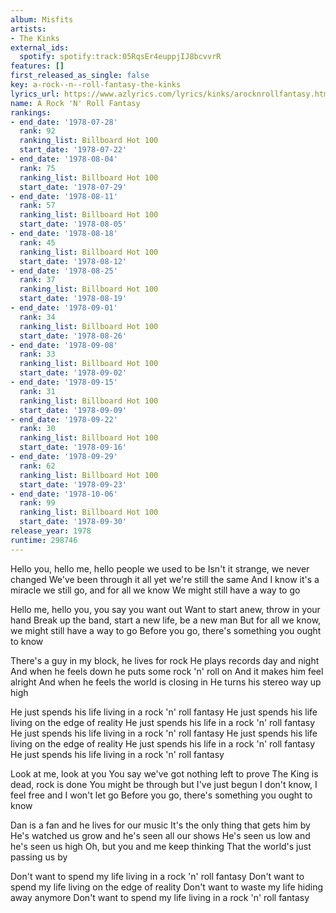 ```yaml
---
album: Misfits
artists:
- The Kinks
external_ids:
  spotify: spotify:track:05RqsEr4euppjIJ8bcvvrR
features: []
first_released_as_single: false
key: a-rock--n--roll-fantasy-the-kinks
lyrics_url: https://www.azlyrics.com/lyrics/kinks/arocknrollfantasy.html
name: A Rock 'N' Roll Fantasy
rankings:
- end_date: '1978-07-28'
  rank: 92
  ranking_list: Billboard Hot 100
  start_date: '1978-07-22'
- end_date: '1978-08-04'
  rank: 75
  ranking_list: Billboard Hot 100
  start_date: '1978-07-29'
- end_date: '1978-08-11'
  rank: 57
  ranking_list: Billboard Hot 100
  start_date: '1978-08-05'
- end_date: '1978-08-18'
  rank: 45
  ranking_list: Billboard Hot 100
  start_date: '1978-08-12'
- end_date: '1978-08-25'
  rank: 37
  ranking_list: Billboard Hot 100
  start_date: '1978-08-19'
- end_date: '1978-09-01'
  rank: 34
  ranking_list: Billboard Hot 100
  start_date: '1978-08-26'
- end_date: '1978-09-08'
  rank: 33
  ranking_list: Billboard Hot 100
  start_date: '1978-09-02'
- end_date: '1978-09-15'
  rank: 31
  ranking_list: Billboard Hot 100
  start_date: '1978-09-09'
- end_date: '1978-09-22'
  rank: 30
  ranking_list: Billboard Hot 100
  start_date: '1978-09-16'
- end_date: '1978-09-29'
  rank: 62
  ranking_list: Billboard Hot 100
  start_date: '1978-09-23'
- end_date: '1978-10-06'
  rank: 99
  ranking_list: Billboard Hot 100
  start_date: '1978-09-30'
release_year: 1978
runtime: 298746
---
```

Hello you, hello me, hello people we used to be
Isn't it strange, we never changed
We've been through it all yet we're still the same
And I know it's a miracle we still go, and for all we know
We might still have a way to go

Hello me, hello you, you say you want out
Want to start anew, throw in your hand
Break up the band, start a new life, be a new man
But for all we know, we might still have a way to go
Before you go, there's something you ought to know

There's a guy in my block, he lives for rock
He plays records day and night
And when he feels down he puts some rock 'n' roll on
And it makes him feel alright
And when he feels the world is closing in
He turns his stereo way up high

He just spends his life living in a rock 'n' roll fantasy
He just spends his life living on the edge of reality
He just spends his life in a rock 'n' roll fantasy
He just spends his life living in a rock 'n' roll fantasy
He just spends his life living on the edge of reality
He just spends his life in a rock 'n' roll fantasy
He just spends his life living in a rock 'n' roll fantasy

Look at me, look at you
You say we've got nothing left to prove
The King is dead, rock is done
You might be through but I've just begun
I don't know, I feel free and I won't let go
Before you go, there's something you ought to know

Dan is a fan and he lives for our music
It's the only thing that gets him by
He's watched us grow and he's seen all our shows
He's seen us low and he's seen us high
Oh, but you and me keep thinking
That the world's just passing us by

Don't want to spend my life living in a rock 'n' roll fantasy
Don't want to spend my life living on the edge of reality
Don't want to waste my life hiding away anymore
Don't want to spend my life living in a rock 'n' roll fantasy
